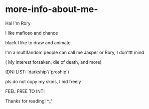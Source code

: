 # more-info-about-me-
Hai I'm Rory 

I like mafioso and chance
 
 black
 I  like to draw and animate

I'm a multifandom 
people can call me Jasper or Rory, I don'ttt mind 

 ( My interest forsaken, die of death, and more) 
 
 (DNI LIST: 'darkship'/'proship') 
 
pls do not copy my skins, I hid freely 

FEEL FREE TO INT!

Thanks for reading! ^_^
